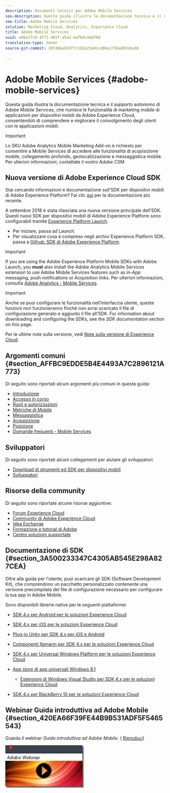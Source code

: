 ```yaml
---
description: Documenti tecnici per Adobe Mobile Services
seo-description: Questa guida illustra la documentazione tecnica e il supporto autonomo di Adobe Mobile Services, che riunisce le funzionalità di marketing mobile di applicazioni per dispositivi mobili da Adobe Experience Cloud, consentendoti di comprendere e migliorare il coinvolgimento degli utenti con le applicazioni mobili.
seo-title: Adobe Mobile Services
solution: Marketing Cloud, Analytics, Experience Cloud
title: Adobe Mobile Services
uuid: e86a77c9-4ff1-403f-a5a1-4afbdc4e6f68
translation-type: tm+mt
source-git-commit: 20fdbba819f7c182a23a01cd06e1738ad83eba38

---
```



# Adobe Mobile Services {#adobe-mobile-services}

Questa guida illustra la documentazione tecnica e il supporto autonomo di Adobe Mobile Services, che riunisce le funzionalità di marketing mobile di applicazioni per dispositivi mobili da Adobe Experience Cloud, consentendoti di comprendere e migliorare il coinvolgimento degli utenti con le applicazioni mobili.

>[!IMPORTANT]
>
>Lo SKU Adobe Analytics Mobile Marketing Add-on è richiesto per consentire a Mobile Services di accedere alle funzionalità di acquisizione mobile, collegamento profondo, geolocalizzazione e messaggistica mobile. Per ulteriori informazioni, contattate il vostro Adobe CSM.

## Nuova versione di Adobe Experience Cloud SDK

Stai cercando informazioni e documentazione sull’SDK per dispositivi mobili di Adobe Experience Platform? Fai clic [qui](https://aep-sdks.gitbook.io/docs/) per la documentazione più recente.

A settembre 2018 è stata rilasciata una nuova versione principale dell’SDK. Questi nuovi SDK per dispositivi mobili di Adobe Experience Platform sono configurabili tramite [Experience Platform Launch](https://www.adobe.com/experience-platform/launch.html).

* Per iniziare, passa ad Launch.
* Per visualizzare cosa è compreso negli archivi Experience Platform SDK, passa a [Github: SDK di Adobe Experience Platform](https://github.com/Adobe-Marketing-Cloud/acp-sdks).

>[!IMPORTANT]
>
> If you are using the Adobe Experience Platform Mobile SDKs with Adobe Launch, you **must** also install the Adobe Analytics Mobile Services extension to use Adobe Mobile Services features such as in-App messaging, push notifications or Acquisition links. Per ulteriori informazioni, consulta [Adobe Analytics - Mobile Services](https://aep-sdks.gitbook.io/docs/using-mobile-extensions/adobe-analytics-mobile-services).

>[!IMPORTANT]
>
>Anche se puoi configurare le funzionalità nell’interfaccia utente, queste funzioni non funzioneranno finché non avrai scaricato il file di configurazione generato e aggiunto il file all’SDK. For information about downloading and configuring the SDKs, see the *SDK documentation* section on this page.

Per le ultime note sulla versione, vedi [Note sulla versione di Experience Cloud](https://docs.adobe.com/content/help/en/release-notes/experience-cloud/current.html).

## Argomenti comuni {#section_AFFBC9EDDE5B4E4493A7C2896121A773}

Di seguito sono riportati alcuni argomenti più comuni in questa guida:

* [Introduzione](/help/using/gs/gs.md)
* [Accesso in corso](/help/using/gs/gs-signin.md)
* [Ruoli e autorizzazioni](/help/using/gs/c-mob-roles-and-permissions.md)
* [Metriche di Mobile](/help/using/gs/metrics/metrics.md)
* [Messaggistica](/help/using/in-app-messaging/in-app-messaging.md)
* [Acquisizione](/help/using/acquisition-main/acquisition-main.md)
* [Posizione](/help/using/location/c-location-overview.md)
* [Domande frequenti - Mobile Services](/help/using/faq-mobile.md)

## Sviluppatori

Di seguito sono riportati alcuni collegamenti per aiutare gli sviluppatori:

* [Download di strumenti ed SDK per dispositivi mobili](/help/using/c-manage-app-settings/c-mob-confg-app/t-config-analytics/download-sdk.md)
* [Sviluppatori](https://marketing.adobe.com/resources/help/en_US/reference/developer.html)

## Risorse della community

Di seguito sono riportate alcune risorse aggiuntive:

* [Forum Experience Cloud](https://forums.adobe.com/community/experience-cloud)
* [Community di Adobe Experience Cloud](https://helpx.adobe.com/marketing-cloud.html?promoid=KAWSE)
* [Idea Exchange](https://forums.adobe.com/community/experience-cloud/analytics-cloud/analytics)
* [Formazione e tutorial di Adobe](https://helpx.adobe.com/learning.html?promoid=KAUDK)
* [Centro soluzioni supportate](https://www.adobe.com/marketing-cloud.html)

## Documentazione di SDK {#section_3A500233347C4305AB545E298A827CEA}

Oltre alla guida per l'utente, puoi scaricare gli SDK (Software Development Kit), che comprendono un pacchetto personalizzato contenente una versione precompilata del file di configurazione necessario per configurare la tua app in Adobe Mobile.

Sono disponibili librerie native per le seguenti piattaforme:

* [SDK 4.x per Android per le soluzioni Experience Cloud](https://docs.adobe.com/content/help/en/mobile-services/android/overview.html)

* [SDK 4.x per iOS per le soluzioni Experience Cloud](https://docs.adobe.com/content/help/en/mobile-services/ios/overview.html)

* [Plug-in Unity per SDK 4.x per iOS e Android](https://docs.adobe.com/content/help/en/mobile-services/unity/get-started.html)

* [Componenti Xamarin per SDK 4.x per le soluzioni Experience Cloud](https://docs.adobe.com/content/help/en/mobile-services/xamarin/get-started.html)

* [SDK 4.x per Universal Windows Platform per le soluzioni Experience Cloud](https://docs.adobe.com/content/help/en/mobile-services/universal-windows/overview.html)

* [App store di app universali Windows 8.1](https://docs.adobe.com/content/help/en/mobile-services/windows-universal-appstore/overview.html)

   * [Estensioni di Windows Visual Studio per SDK 4.x per le soluzioni Experience Cloud](https://docs.adobe.com/content/help/en/mobile-services/windows-universal-appstore/win-vse-4x.html)

* [SDK 4.x per BlackBerry 10 per le soluzioni Experience Cloud](https://docs.adobe.com/content/help/en/mobile-services/blackberry/overview.html)

## Webinar Guida introduttiva ad Adobe Mobile {#section_420EA66F39FE44B9B531ADF5F5465543}

Guarda il webinar *Guida introduttiva ad Adobe Mobile*. ( [Riproduci](https://adobe.ly/PsxCFn))

[  ![](assets/webinar.png) ](https://adobe.ly/PsxCFn)
